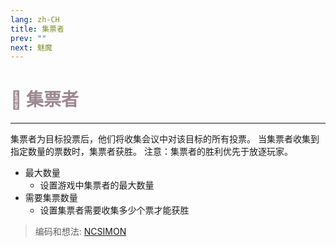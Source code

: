 ```yaml
---
lang: zh-CH
title: 集票者
prev: ""
next: 魅魔
---
```


# <font color="#9d8892">🫴 <b>集票者</b></font> <Badge text="Chaos" type="tip" vertical="middle"/>

***

集票者为目标投票后，他们将收集会议中对该目标的所有投票。 当集票者收集到指定数量的票数时，集票者获胜。 注意：集票者的胜利优先于放逐玩家。

- 最大数量
  - 设置游戏中集票者的最大数量
- 需要集票数量
  - 设置集票者需要收集多少个票才能获胜

> 编码和想法: [NCSIMON](https://github.com/NCSIMON)
